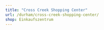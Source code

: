 ```yaml
---
title: "Cross Creek Shopping Center"
url: /durham/cross-creek-shopping-center/
shop: Einkaufszentrum
---
```

